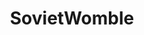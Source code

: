 ---
title: SovietWomble
crosslinks:
- livven
- AskReddit
- FindAUnit
- WTF
- modnews
- HighQualityGifs
- gaming
- IAmA
- videos
- dirtgame
- FuckKnows
- CyanidePlaysGames
- atheism
- LivestreamFail
- EBEs
- ProCSS
- Twitch
- joinsquad
- oneliners
- Overwatch
---
